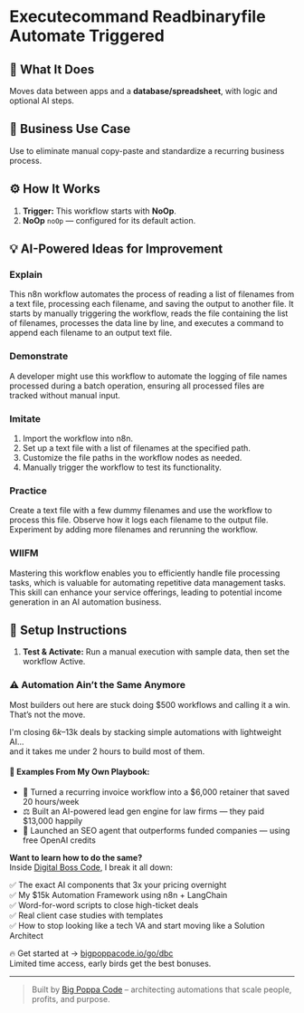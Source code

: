 # Executecommand Readbinaryfile Automate Triggered
  ## 🚀 What It Does
  Moves data between apps and a **database/spreadsheet**, with logic and optional AI steps.
  
  ## 💼 Business Use Case
  Use to eliminate manual copy-paste and standardize a recurring business process.
  
  ## ⚙️ How It Works
  1. **Trigger:** This workflow starts with **NoOp**.
  2. **NoOp** `noOp` — configured for its default action.
  
  ## 💡 AI-Powered Ideas for Improvement
  ### Explain
This n8n workflow automates the process of reading a list of filenames from a text file, processing each filename, and saving the output to another file. It starts by manually triggering the workflow, reads the file containing the list of filenames, processes the data line by line, and executes a command to append each filename to an output text file.

### Demonstrate
A developer might use this workflow to automate the logging of file names processed during a batch operation, ensuring all processed files are tracked without manual input.

### Imitate
1. Import the workflow into n8n.
2. Set up a text file with a list of filenames at the specified path.
3. Customize the file paths in the workflow nodes as needed.
4. Manually trigger the workflow to test its functionality.

### Practice
Create a text file with a few dummy filenames and use the workflow to process this file. Observe how it logs each filename to the output file. Experiment by adding more filenames and rerunning the workflow.

### WIIFM
Mastering this workflow enables you to efficiently handle file processing tasks, which is valuable for automating repetitive data management tasks. This skill can enhance your service offerings, leading to potential income generation in an AI automation business.
  
  ## 🔧 Setup Instructions
  1. **Test & Activate:** Run a manual execution with sample data, then set the workflow Active.
  
### ⚠️ Automation Ain’t the Same Anymore

Most builders out here are stuck doing $500 workflows and calling it a win.  
That’s not the move.  

I'm closing $6k–$13k deals by stacking simple automations with lightweight AI...  
and it takes me under 2 hours to build most of them.

#### 🧠 Examples From My Own Playbook:
- 🔁 Turned a recurring invoice workflow into a $6,000 retainer that saved 20 hours/week  
- ⚖️ Built an AI-powered lead gen engine for law firms — they paid $13,000 happily  
- 🚀 Launched an SEO agent that outperforms funded companies — using free OpenAI credits  

**Want to learn how to do the same?**  
Inside [Digital Boss Code](https://bigpoppacode.io/go/dbc), I break it all down:

✅ The exact AI components that 3x your pricing overnight  
✅ My $15k Automation Framework using n8n + LangChain  
✅ Word-for-word scripts to close high-ticket deals  
✅ Real client case studies with templates  
✅ How to stop looking like a tech VA and start moving like a Solution Architect  

🔥 Get started at → [bigpoppacode.io/go/dbc](https://bigpoppacode.io/go/dbc)  
Limited time access, early birds get the best bonuses.

---
> Built by [Big Poppa Code](https://bigpoppacode.io) – architecting automations that scale people, profits, and purpose.
  